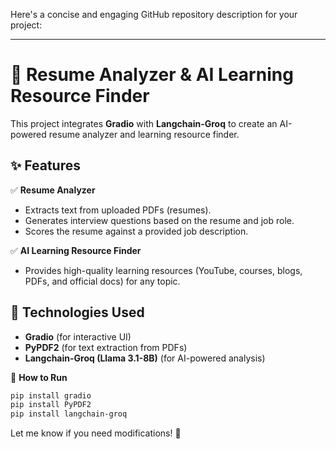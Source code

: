 Here's a concise and engaging GitHub repository description for your project:  

---  

# 📄 Resume Analyzer & AI Learning Resource Finder  

This project integrates **Gradio** with **Langchain-Groq** to create an AI-powered resume analyzer and learning resource finder.  

## ✨ Features  
✅ **Resume Analyzer**  
- Extracts text from uploaded PDFs (resumes).  
- Generates interview questions based on the resume and job role.  
- Scores the resume against a provided job description.  

✅ **AI Learning Resource Finder**  
- Provides high-quality learning resources (YouTube, courses, blogs, PDFs, and official docs) for any topic.  

## 🔧 Technologies Used  
- **Gradio** (for interactive UI)  
- **PyPDF2** (for text extraction from PDFs)  
- **Langchain-Groq (Llama 3.1-8B)** (for AI-powered analysis)  

🚀 **How to Run**  
```bash
pip install gradio
pip install PyPDF2
pip install langchain-groq
```  
Let me know if you need modifications! 🚀
